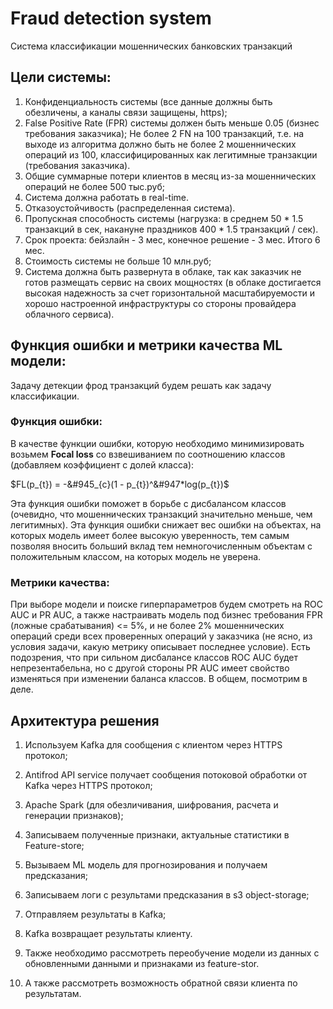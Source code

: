 # Fraud detection system
Система классификации мошеннических банковских транзакций


## Цели системы:
1. Конфиденциальность системы (все данные должны быть обезличены, а каналы связи защищены, https);
2. False Positive Rate (FPR) системы должен быть меньше 0.05 (бизнес требования заказчика);
Не более 2 FN на 100 транзакций, т.е. на выходе из алгоритма должно быть не более 2 мошеннических операций из 100, классифицированных как легитимные транзакции (требования заказчика).
3. Общие суммарные потери клиентов в месяц из-за мошеннических операций не более 500 тыс.руб;
4. Система должна работать в real-time.
5. Отказоустойчивость (распределенная система).
6. Пропускная способность системы (нагрузка: в среднем 50 * 1.5 транзакций в сек, накануне праздников 400 * 1.5 транзакций / сек).
7. Срок проекта: бейзлайн - 3 мес, конечное решение - 3 мес. Итого 6 мес.
8. Стоимость системы не больше 10 млн.руб;
9. Система должна быть развернута в облаке, так как заказчик не готов размещать сервис на своих мощностях (в облаке достигается высокая надежность за счет горизонтальной масштабируемости и хорошо настроенной инфраструктуры со стороны провайдера облачного сервиса).


## Функция ошибки и метрики качества ML модели:
Задачу детекции фрод транзакций будем решать как задачу классификации.  
### Функция ошибки:  
В качестве функции ошибки, которую необходимо минимизировать возьмем **Focal loss** со взвешиванием по соотношению классов (добавляем коэффициент с долей класса):  

$FL(p_{t}) = -&#945_{c}(1 - p_{t})^&#947*log(p_{t})$  

Эта функция ошибки поможет в борьбе с дисбалансом классов (очевидно, что мошеннических транзакций значительно меньше, чем легитимных). Эта     функция ошибки снижает вес ошибки на объектах, на которых модель имеет более высокую уверенность, тем самым позволяя вносить больший вклад     тем немногочисленным объектам с положительным классом, на которых модель не уверена.

### Метрики качества:  
При выборе модели и поиске гиперпараметров будем смотреть на ROC AUC и PR AUC, а также настраивать модель под бизнес требования FPR (ложные срабатывания) <= 5%, и не более 2% мошеннических операций среди всех проверенных операций у заказчика (не ясно, из условия задачи, какую метрику описывает последнее условие). Есть подозрения, что при сильном дисбалансе классов ROC AUC будет непрезентабельна, но с другой стороны PR AUC имеет свойство изменяться при изменении баланса классов. В общем, посмотрим в деле.


## Архитектура решения
1. Используем Kafka для сообщения с клиентом через HTTPS протокол;
2. Antifrod API service получает сообщения потоковой обработки от Kafka через HTTPS протокол;
3. Apache Spark (для обезличивания, шифрования, расчета и генерации признаков);
4. Записываем полученные признаки, актуальные статистики в Feature-store;
5. Вызываем ML модель для прогнозирования и получаем предсказания;
6. Записываем логи с результами предсказания в s3 object-storage;
7. Отправляем результаты в Kafka;
8. Kafka возвращает результаты клиенту.

9. Также необходимо рассмотреть переобучение модели из данных с обновленными данными и признаками из feature-stor.
10. А также рассмотреть возможность обратной связи клиента по результатам.
